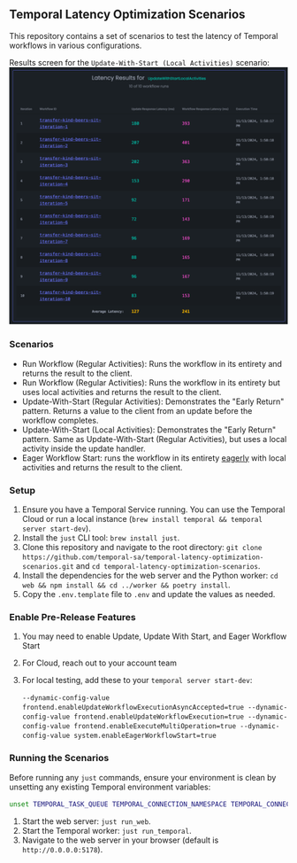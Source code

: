 ## Temporal Latency Optimization Scenarios

This repository contains a set of scenarios to test the latency of Temporal workflows in various configurations.

Results screen for the `Update-With-Start (Local Activities)` scenario:
![Latency Result UI](./latency-optimizer-updatewithstartlocal.png)

### Scenarios
* Run Workflow (Regular Activities): Runs the workflow in its entirety and returns the result to the client.
* Run Workflow (Regular Activities): Runs the workflow in its entirety but uses local activities and returns the result to the client.
* Update-With-Start (Regular Activities): Demonstrates the "Early Return" pattern. Returns a value to the client from an update before the workflow completes.
* Update-With-Start (Local Activities): Demonstrates the "Early Return" pattern. Same as Update-With-Start (Regular Activities), but uses a local activity inside the update handler.
* Eager Workflow Start: runs the workflow in its entirety [eagerly](https://temporal.io/blog/improving-latency-with-eager-workflow-start) with local activities and returns the result to the client.

### Setup
1. Ensure you have a Temporal Service running. You can use the Temporal Cloud or run a local instance (`brew install temporal && temporal server start-dev`).
2. Install the `just` CLI tool: `brew install just`.
3. Clone this repository and navigate to the root directory: `git clone https://github.com/temporal-sa/temporal-latency-optimization-scenarios.git` and `cd temporal-latency-optimization-scenarios`.
4. Install the dependencies for the web server and the Python worker: `cd web && npm install && cd ../worker && poetry install`.
5. Copy the `.env.template` file to `.env` and update the values as needed.

### Enable Pre-Release Features
1. You may need to enable Update, Update With Start, and Eager Workflow Start
2. For Cloud, reach out to your account team
3. For local testing, add these to your `temporal server start-dev`:

    `--dynamic-config-value frontend.enableUpdateWorkflowExecutionAsyncAccepted=true --dynamic-config-value frontend.enableUpdateWorkflowExecution=true --dynamic-config-value frontend.enableExecuteMultiOperation=true --dynamic-config-value system.enableEagerWorkflowStart=true`

### Running the Scenarios
Before running any `just` commands, ensure your environment is clean by unsetting any existing Temporal environment variables:

```bash
unset TEMPORAL_TASK_QUEUE TEMPORAL_CONNECTION_NAMESPACE TEMPORAL_CONNECTION_TARGET TEMPORAL_CONNECTION_MTLS_KEY_FILE TEMPORAL_CONNECTION_MTLS_CERT_CHAIN_FILE TEMPORAL_CONNECTION_WEB_PORT CALLER_API_PORT PUBLIC_WEB_URL
```

1. Start the web server: `just run_web`.
2. Start the Temporal worker: `just run_temporal`.
3. Navigate to the web server in your browser (default is `http://0.0.0.0:5178`).